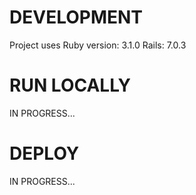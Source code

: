 # DEVELOPMENT

Project uses
Ruby version: 3.1.0
Rails: 7.0.3

# RUN LOCALLY

IN PROGRESS...

# DEPLOY

IN PROGRESS...
